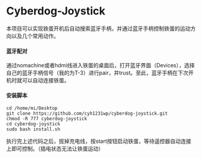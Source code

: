 # Cyberdog-Joystick
本项目可以实现铁蛋开机后自动搜索蓝牙手柄，并通过蓝牙手柄控制铁蛋的运动方向以及几个常用动作。

#### 蓝牙配对
通过nomachine或者hdmi线进入铁蛋的桌面后，打开蓝牙界面（Devices），选择自己的蓝牙手柄信号（我的为T-3）进行pair，并trust。至此，蓝牙手柄在下次开机时就可以自动连接铁蛋。

#### 安装脚本
```
cd /home/mi/Desktop
git clone https://github.com/cyh1231wp/cyberdog-joystick.git
chmod -R 777 cyberdog-joystick
cd cyberdog-joystick
sudo bash install.sh
```
执行完上述代码之后，拔掉充电线，按start按钮启动铁蛋，等待遥控器自动连接上即可控制。（插电状态无法让铁蛋运动）
